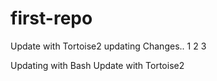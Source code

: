 # first-repo

Update with Tortoise2
updating
Changes..
1
2
3

Updating with Bash
Update with Tortoise2


